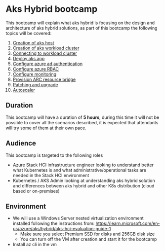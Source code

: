 # Aks Hybrid bootcamp

This bootcamp will explain what aks hybrid is focusing on the design and architecture of aks hybrid solutions, as part of this bootcamp the following topics will be covered:

1. [Creation of aks host](00-aks-host/script.ps)
2. [Creation of aks workload cluster](01-new-workload-cluster/script.ps)
3. [Connecting to workload cluster](02-kubectl-to-cluster/script.ps)
4. [Deploy aks app](03-deploy-app/script.ps)
5. [Configure azure ad authentication](04-azure-ad/script.ps)
6. [Configure azure RBAC](05-azure-rbac/script.ps)
7. [Configure monitoring](06-monitoring/script.ps)
8. [Provision ARC resource bridge](07-resource-bridge/script.ps)
9. [Patching and upgrade](08-patching-and-upgrade/script.ps)
10. [Autoscaler](09-autoscaler/script.ps)

## Duration

This bootcamp will have a duration of **5 hours**, during this time it will not be possible to cover all the scenarios described, it is expected that attendants will try some of them at their own pace.

## Audience

This bootcamp is targeted to the following roles

- Azure Stack HCI infrastructure engineer looking to understand better what Kubernetes is and what administrative/operational tasks are needed in the Stack HCI environment
- Kubernetes / AKS Admin looking at understanding aks hybrid solution and differences between aks hybrid and other K8s distribution (cloud based or on-premises)

## Environment

- We will use a Windows Server nested virtualization environment installed following the instructions from: https://learn.microsoft.com/en-us/azure/aks/hybrid/aks-hci-evaluation-guide-1
  - Make sure you select Premium SSD for disks and 256GB disk size
  - You can turn off the VM after creation and start it for the bootcamp
- Install az cli in the vm
